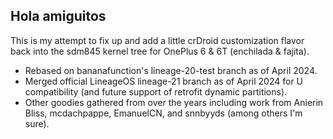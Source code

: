 ## Hola amiguitos

This is my attempt to fix up and add a little crDroid customization flavor back into the sdm845 kernel tree for OnePlus 6 & 6T (enchilada & fajita).

- Rebased on bananafunction's lineage-20-test branch as of April 2024.
- Merged official LineageOS lineage-21 branch as of April 2024 for U compatibility (and future support of retrofit dynamic partitions).
- Other goodies gathered from over the years including work from Anierin Bliss, mcdachpappe, EmanuelCN, and snnbyyds (among others I'm sure).
